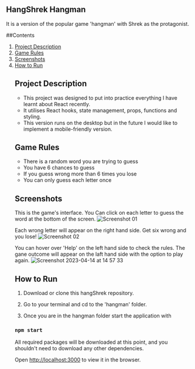 ## HangShrek Hangman
It is a version of the popular game 'hangman' with Shrek as the protagonist.

##Contents

<ol>
<li><a href="##Project Description">Project Description</a></li>
<li><a href="##Game Rules">Game Rules</a></li>
<li><a href="##Screenshots">Screenshots</a></li>
<li><a href="##How to Run">How to Run</a></li>

## Project Description

- This project was designed to put into practice everything I have learnt about React recently.
- It utilises React hooks, state management, props, functions and styling.
- This version runs on the desktop but in the future I would like to implement a mobile-friendly version.

## Game Rules

- There is a random word you are trying to guess
- You have 6 chances to guess 
- If you guess wrong more than 6 times you lose
- You can only guess each letter once

## Screenshots

This is the game's interface. You Can click on each letter to guess the word at the bottom of the screen.
![Screenshot 01](https://user-images.githubusercontent.com/97947878/232069587-4ae70410-6cdc-4b0f-ade2-5a5fd5f6a7b7.png)

Each wrong letter will appear on the right hand side. Get six wrong and you lose!
![Screenshot 02](https://user-images.githubusercontent.com/97947878/232070514-522dd70d-3a91-41a1-9ca1-105971cb975f.png)

You can hover over 'Help' on the left hand side to check the rules. The gane outcome will appear on the laft hand side with the option to play again.
![Screenshot 2023-04-14 at 14 57 33](https://user-images.githubusercontent.com/97947878/232070598-dabdfe68-356a-497e-bdad-52a9dd0c29a0.png)

## How to Run

1. Download or clone this hangShrek repository.

2. Go to your terminal and cd to the 'hangman' folder. 

3. Once you are in the hangman folder start the application with
### `npm start`
All required packages will be downloaded at this point, and you shouldn't need to download any other dependencies.

Open [http://localhost:3000](http://localhost:3000) to view it in the browser.
